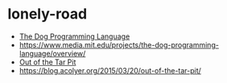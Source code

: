 # lonely-road

* [The Dog Programming Language](/Dog-UIST2013.pdf)
* https://www.media.mit.edu/projects/the-dog-programming-language/overview/
* [Out of the Tar Pit](/MoseleyMarks06a.pdf)
* https://blog.acolyer.org/2015/03/20/out-of-the-tar-pit/

